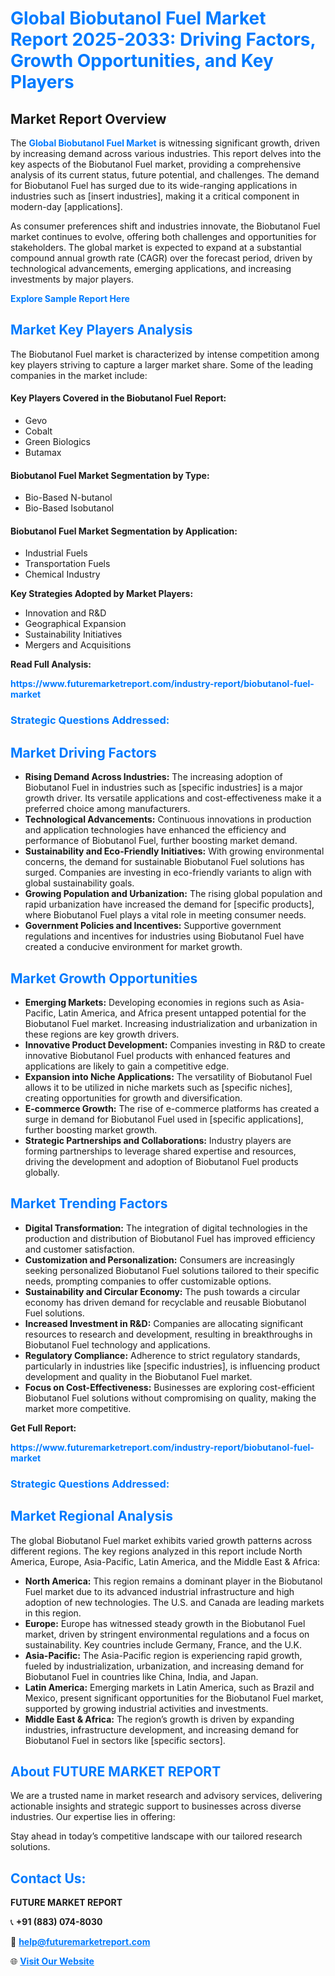 <h1 style="color: #007BFF;">Global Biobutanol Fuel Market Report 2025-2033: Driving Factors, Growth Opportunities, and Key Players</h1>

<section id="overview">
<h2>Market Report Overview</h2>
<p>The <a href="https://www.futuremarketreport.com/industry-report/biobutanol-fuel-market" style="color: #007BFF; text-decoration: none;"><strong>Global Biobutanol Fuel Market</strong></a> is witnessing significant growth, driven by increasing demand across various industries. This report delves into the key aspects of the Biobutanol Fuel market, providing a comprehensive analysis of its current status, future potential, and challenges. The demand for Biobutanol Fuel has surged due to its wide-ranging applications in industries such as [insert industries], making it a critical component in modern-day [applications].</p>
<p>As consumer preferences shift and industries innovate, the Biobutanol Fuel market continues to evolve, offering both challenges and opportunities for stakeholders. The global market is expected to expand at a substantial compound annual growth rate (CAGR) over the forecast period, driven by technological advancements, emerging applications, and increasing investments by major players.</p>
</section>

<section id="overview">
<p><a href="https://www.futuremarketreport.com/request-sample/reportId=84874" style="color: #007BFF; text-decoration: none;"><strong>Explore Sample Report Here</strong></a></p>
</section>

<section id="key-players">
<h2 style="color: #007BFF;">Market Key Players Analysis</h2>
<p>The Biobutanol Fuel market is characterized by intense competition among key players striving to capture a larger market share. Some of the leading companies in the market include:</p>
<h4>Key Players Covered in the Biobutanol Fuel Report:</h4>
<ul><li>Gevo</li><li>Cobalt</li><li>Green Biologics</li><li>Butamax</li></ul>
<h4>Biobutanol Fuel Market Segmentation by Type:</h4>
<ul><li>Bio-Based N-butanol</li><li>Bio-Based Isobutanol</li></ul>

<h4>Biobutanol Fuel Market Segmentation by Application:</h4>
<ul><li>Industrial Fuels</li><li>Transportation Fuels</li><li>Chemical Industry</li></ul>
<p><strong>Key Strategies Adopted by Market Players:</strong></p>
<ul>
<li>Innovation and R&D</li>
<li>Geographical Expansion</li>
<li>Sustainability Initiatives</li>
<li>Mergers and Acquisitions</li>
</ul>
</section>

<section>
<p><strong>Read Full Analysis: </strong></p><a href="https://www.futuremarketreport.com/industry-report/biobutanol-fuel-market" style="color: #007BFF; text-decoration: none;"><strong>https://www.futuremarketreport.com/industry-report/biobutanol-fuel-market</strong></a>
<h3 style="color: #007BFF;">Strategic Questions Addressed:</h3>
</section>

<section id="driving-factors">
<h2 style="color: #007BFF;">Market Driving Factors</h2>
<ul>
<li><strong>Rising Demand Across Industries:</strong> The increasing adoption of Biobutanol Fuel in industries such as [specific industries] is a major growth driver. Its versatile applications and cost-effectiveness make it a preferred choice among manufacturers.</li>
<li><strong>Technological Advancements:</strong> Continuous innovations in production and application technologies have enhanced the efficiency and performance of Biobutanol Fuel, further boosting market demand.</li>
<li><strong>Sustainability and Eco-Friendly Initiatives:</strong> With growing environmental concerns, the demand for sustainable Biobutanol Fuel solutions has surged. Companies are investing in eco-friendly variants to align with global sustainability goals.</li>
<li><strong>Growing Population and Urbanization:</strong> The rising global population and rapid urbanization have increased the demand for [specific products], where Biobutanol Fuel plays a vital role in meeting consumer needs.</li>
<li><strong>Government Policies and Incentives:</strong> Supportive government regulations and incentives for industries using Biobutanol Fuel have created a conducive environment for market growth.</li>
</ul>
</section>

<section id="growth-opportunities">
<h2 style="color: #007BFF;">Market Growth Opportunities</h2>
<ul>
<li><strong>Emerging Markets:</strong> Developing economies in regions such as Asia-Pacific, Latin America, and Africa present untapped potential for the Biobutanol Fuel market. Increasing industrialization and urbanization in these regions are key growth drivers.</li>
<li><strong>Innovative Product Development:</strong> Companies investing in R&D to create innovative Biobutanol Fuel products with enhanced features and applications are likely to gain a competitive edge.</li>
<li><strong>Expansion into Niche Applications:</strong> The versatility of Biobutanol Fuel allows it to be utilized in niche markets such as [specific niches], creating opportunities for growth and diversification.</li>
<li><strong>E-commerce Growth:</strong> The rise of e-commerce platforms has created a surge in demand for Biobutanol Fuel used in [specific applications], further boosting market growth.</li>
<li><strong>Strategic Partnerships and Collaborations:</strong> Industry players are forming partnerships to leverage shared expertise and resources, driving the development and adoption of Biobutanol Fuel products globally.</li>
</ul>
</section>

<section id="trending-factors">
<h2 style="color: #007BFF;">Market Trending Factors</h2>
<ul>
<li><strong>Digital Transformation:</strong> The integration of digital technologies in the production and distribution of Biobutanol Fuel has improved efficiency and customer satisfaction.</li>
<li><strong>Customization and Personalization:</strong> Consumers are increasingly seeking personalized Biobutanol Fuel solutions tailored to their specific needs, prompting companies to offer customizable options.</li>
<li><strong>Sustainability and Circular Economy:</strong> The push towards a circular economy has driven demand for recyclable and reusable Biobutanol Fuel solutions.</li>
<li><strong>Increased Investment in R&D:</strong> Companies are allocating significant resources to research and development, resulting in breakthroughs in Biobutanol Fuel technology and applications.</li>
<li><strong>Regulatory Compliance:</strong> Adherence to strict regulatory standards, particularly in industries like [specific industries], is influencing product development and quality in the Biobutanol Fuel market.</li>
<li><strong>Focus on Cost-Effectiveness:</strong> Businesses are exploring cost-efficient Biobutanol Fuel solutions without compromising on quality, making the market more competitive.</li>
</ul>
</section>

<section>
<p><strong>Get Full Report: </strong></p><a href="https://www.futuremarketreport.com/industry-report/biobutanol-fuel-market" style="color: #007BFF; text-decoration: none;"><strong>https://www.futuremarketreport.com/industry-report/biobutanol-fuel-market</strong></a>
<h3 style="color: #007BFF;">Strategic Questions Addressed:</h3>
</section>


<section id="regional-analysis">
<h2 style="color: #007BFF;">Market Regional Analysis</h2>
<p>The global Biobutanol Fuel market exhibits varied growth patterns across different regions. The key regions analyzed in this report include North America, Europe, Asia-Pacific, Latin America, and the Middle East & Africa:</p>
<ul>
<li><strong>North America:</strong> This region remains a dominant player in the Biobutanol Fuel market due to its advanced industrial infrastructure and high adoption of new technologies. The U.S. and Canada are leading markets in this region.</li>
<li><strong>Europe:</strong> Europe has witnessed steady growth in the Biobutanol Fuel market, driven by stringent environmental regulations and a focus on sustainability. Key countries include Germany, France, and the U.K.</li>
<li><strong>Asia-Pacific:</strong> The Asia-Pacific region is experiencing rapid growth, fueled by industrialization, urbanization, and increasing demand for Biobutanol Fuel in countries like China, India, and Japan.</li>
<li><strong>Latin America:</strong> Emerging markets in Latin America, such as Brazil and Mexico, present significant opportunities for the Biobutanol Fuel market, supported by growing industrial activities and investments.</li>
<li><strong>Middle East & Africa:</strong> The region’s growth is driven by expanding industries, infrastructure development, and increasing demand for Biobutanol Fuel in sectors like [specific sectors].</li>
</ul>
</section>

<footer>
<h2 style="color: #007BFF;">About FUTURE MARKET REPORT</h2>
<p>We are a trusted name in market research and advisory services, delivering actionable insights and strategic support to businesses across diverse industries. Our expertise lies in offering:</p>

<p>Stay ahead in today’s competitive landscape with our tailored research solutions.</p>

<h2 style="color: #007BFF;">Contact Us:</h2>
<p><strong>FUTURE MARKET REPORT</strong></p>
<p>📞 <strong>+91 (883) 074-8030</strong></p>
<p>📧 <strong><a href="mailto:help@futuremarketreport.com" style="color: #007BFF;">help@futuremarketreport.com</a></strong></p>
<p>🌐 <strong><a href="https://www.futuremarketreport.com/" style="color: #007BFF;">Visit Our Website</a></strong></p>
</footer>